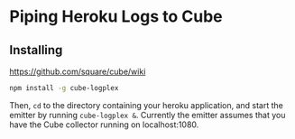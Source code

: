 # Piping Heroku Logs to Cube

## Installing

<https://github.com/square/cube/wiki>

```bash
npm install -g cube-logplex
```

Then, `cd` to the directory containing your heroku application, and start the emitter by running `cube-logplex &`. Currently the emitter assumes that you have the Cube collector running on localhost:1080.
